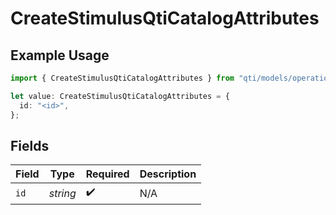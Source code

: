 # CreateStimulusQtiCatalogAttributes

## Example Usage

```typescript
import { CreateStimulusQtiCatalogAttributes } from "qti/models/operations";

let value: CreateStimulusQtiCatalogAttributes = {
  id: "<id>",
};
```

## Fields

| Field              | Type               | Required           | Description        |
| ------------------ | ------------------ | ------------------ | ------------------ |
| `id`               | *string*           | :heavy_check_mark: | N/A                |